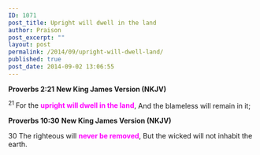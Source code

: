 ```yaml
---
ID: 1071
post_title: Upright will dwell in the land
author: Praison
post_excerpt: ""
layout: post
permalink: /2014/09/upright-will-dwell-land/
published: true
post_date: 2014-09-02 13:06:55
---
```

<strong>Proverbs 2:21</strong>
<strong> New King James Version (NKJV)</strong>
<div class="poetry">
<p class="line"><span id="en-NKJV-16455" class="text Prov-2-21"><sup class="versenum">21 </sup>For the <span style="color: #ff00ff;"><strong>upright will dwell in the land</strong></span>,</span>
<span class="text Prov-2-21">And the blameless will remain in it;</span></p>
<strong>Proverbs 10:30</strong>
<strong>New King James Version (NKJV)</strong>

30 The righteous will <span style="color: #ff00ff;"><strong>never be removed</strong></span>,
But the wicked will not inhabit the earth.

</div>